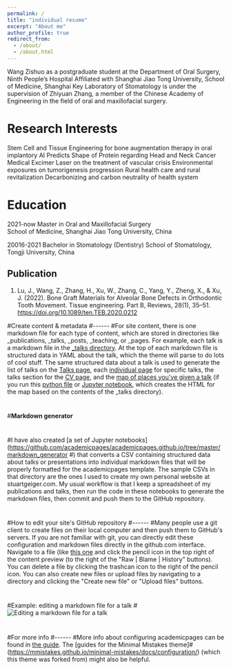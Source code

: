 ```yaml
---
permalink: /
title: "individual resume"
excerpt: "About me"
author_profile: true
redirect_from: 
  - /about/
  - /about.html
---
```


Wang Zishuo as a postgraduate student at the Department of Oral Surgery, Ninth People’s Hospital Affiliated with Shanghai Jiao Tong University, School of Medicine, Shanghai Key Laboratory of Stomatology is under the supervision of Zhiyuan Zhang, a member of the Chinese Academy of Engineering in the field of oral and maxillofacial surgery.

Research Interests
======
Stem Cell and Tissue Engineering for bone augmentation therapy in oral implantory
AI Predicts Shape of Protein regarding Head and Neck Cancer
Medical Excimer Laser on the treatment of vascular crisis
Environmental exposures on tumorigenesis progression
Rural health care and rural revitalization
Decarbonizing and carbon neutrality of health system


Education 
======
2021-now  Master in Oral and Maxillofacial Surgery  
School of Medicine, Shanghai Jiao Tong University, China

20016-2021  Bachelor in Stomatology (Dentistry) 
School of Stomatology, Tongji University, China


Publication
------
1. Lu, J., Wang, Z., Zhang, H., Xu, W., Zhang, C., Yang, Y., Zheng, X., & Xu, J. (2022). Bone Graft Materials for Alveolar Bone Defects in Orthodontic Tooth Movement. Tissue engineering. Part B, Reviews, 28(1), 35–51. https://doi.org/10.1089/ten.TEB.2020.0212 

#Create content & metadata
#------
#For site content, there is one markdown file for each type of content, which are stored in directories like _publications, _talks, _posts, _teaching, or _pages. For example, each talk is a markdown file in the [_talks directory](https://github.com/academicpages/academicpages.github.io/tree/master/_talks). At the top of each markdown file is structured data in YAML about the talk, which the theme will parse to do lots of cool stuff. The same structured data about a talk is used to generate the list of talks on the [Talks page](https://academicpages.github.io/talks), each [individual page](https://academicpages.github.io/talks/2012-03-01-talk-1) for specific talks, the talks section for the [CV page](https://academicpages.github.io/cv), and the [map of places you've given a talk](https://academicpages.github.io/talkmap.html) (if you run this [python file](https://github.com/academicpages/academicpages.github.io/blob/master/talkmap.py) or [Jupyter notebook](https://github.com/academicpages/academicpages.github.io/blob/master/talkmap.ipynb), which creates the HTML for the map based on the contents of the _talks directory).
#
#**Markdown generator**
#
#I have also created [a set of Jupyter notebooks](https://github.com/academicpages/academicpages.github.io/tree/master/markdown_generator
#) that converts a CSV containing structured data about talks or presentations into individual markdown files that will be properly formatted for the academicpages template. The sample CSVs in that directory are the ones I used to create my own personal website at stuartgeiger.com. My usual workflow is that I keep a spreadsheet of my publications and talks, then run the code in these notebooks to generate the markdown files, then commit and push them to the GitHub repository.
#
#How to edit your site's GitHub repository
#------
#Many people use a git client to create files on their local computer and then push them to GitHub's servers. If you are not familiar with git, you can directly edit these configuration and markdown files directly in the github.com interface. Navigate to a file (like [this one](https://github.com/academicpages/academicpages.github.io/blob/master/_talks/2012-03-01-talk-1.md) and click the pencil icon in the top right of the content preview (to the right of the "Raw | Blame | History" buttons). You can delete a file by clicking the trashcan icon to the right of the pencil icon. You can also create new files or upload files by navigating to a directory and clicking the "Create new file" or "Upload files" buttons. 
#
#Example: editing a markdown file for a talk
#![Editing a markdown file for a talk](/images/editing-talk.png)
#
#For more info
#------
#More info about configuring academicpages can be found in [the guide](https://academicpages.github.io/markdown/). The [guides for the Minimal Mistakes theme]#(https://mmistakes.github.io/minimal-mistakes/docs/configuration/) (which this theme was forked from) might also be helpful.
#
